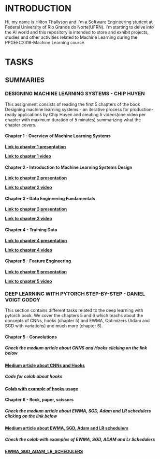 # INTRODUCTION
Hi, my name is Hilton Thallyson and I'm a Software Engineering student at Federal University of Rio Grande do Norte(UFRN). I'm starting to delve into the AI world and this repository is intended to store and exhibit projects, studies and other activities related to Machine Learning during the PPGEEC2318-Machine Learning course.

# TASKS
## SUMMARIES
### DESIGNING MACHINE LEARNING SYSTEMS - CHIP HUYEN
This assignment consists of reading the first 5 chapters of the book Designing machine learning systems - an iterative process for production-ready applications by Chip Huyen and creating 5 videos(one video per chapter with maximum duration of 5 minutes) summarizing what the chapter covers.

#### Chapter 1 - Overview of Machine Learning Systems
[**Link to chapter 1 presentation**](https://docs.google.com/presentation/d/1CC7INXNItK0BmB7596DbOMGVMDnktykob3hPToU2Qrc/edit?usp=sharing)

[**Link to chapter 1 video**](https://www.loom.com/share/a45a17f7d83e4f30a06f55b9a6549c73?sid=9c7d120d-1d31-4bcf-86f1-185e1547224f)
#### Chapter 2 - Introduction to Machine Learning Systems Design
[**Link to chapter 2 presentation**](https://docs.google.com/presentation/d/17GTs0zhUX48fbcP7pYc9HJxIwsctk1oBAoa7n5aEZUs/edit?usp=sharing)

[**Link to chapter 2 video**](https://www.loom.com/share/d733c83b8b8042e0b916c6073780bf6f?sid=303c5f3e-d5c8-44c5-8b5d-591981800a43)
#### Chapter 3 - Data Engineering Fundamentals
[**Link to chapter 3 presentation**](https://docs.google.com/presentation/d/1rZbyOkVANljL0j68pcwuRXL5TTNsGpgqjw1hRfvEmWc/edit?usp=sharing)

[**Link to chapter 3 video**](https://www.loom.com/share/3ce4f80998c443948725217287b686ac?sid=faa2562d-a7c3-493b-9318-fc0372b8cd1b)
#### Chapter 4 - Training Data
[**Link to chapter 4 presentation**](https://docs.google.com/presentation/d/1HfSWPZx7qFEwhexzZFCt4Pdt39gOL76tYO7cK_xeL_s/edit?usp=sharing)

[**Link to chapter 4 video**](https://www.loom.com/share/210788ccd37e478285a6d2f2248c4942?sid=056859a2-91b9-4090-85c0-d1aa75a6dc37)
#### Chapter 5 - Feature Engineering
[**Link to chapter 5 presentation**](https://docs.google.com/presentation/d/1g73hhsCcMqP8WWoIZdLfuneCpIlxPygH4UJDv5t4DzI/edit?usp=sharing)

[**Link to chapter 5 video**](https://www.loom.com/share/8390f12f298e46c5ab30fa7f49f97fc1?sid=459ba1bd-23f7-46d9-9010-16c34955b550)

### DEEP LEARNING WITH PYTORCH STEP-BY-STEP - DANIEL VOIGT GODOY
This section contains different tasks related to the deep learning with pytorch book. We cover the chapters 5 and 6 which teachs about the concepts of CNNs, hooks (chapter 5) and EWMA, Optimizers (Adam and SGD with variations) and much more (chapter 6).

#### Chapter 5 - Convolutions
##### Check the medium article about CNNS and Hooks clicking on the link below
[ **Medium article about CNNs and Hooks**](https://medium.com/@hilton.thallyson/entendendo-cnns-e-hooks-cd237a3e85a4)

##### Code for colab about hooks
[ **Colab with example of hooks usage**](https://github.com/HiltonThallyson/PPGEEC2318_Machine_Learning_2024.2/tree/main/Deep_learning_with_PyTorch/Colabs/Chapter5/ExemploHooksMedium.ipynb)

#### Chapter 6 - Rock, paper, scissors
##### Check the medium article about EWMA, SGD, Adam and LR schedulers clicking on the link below
[ **Medium article about EWMA, SGD, Adam and LR schedulers**](https://medium.com/@hilton.thallyson/ewma-sgd-adam-e-learning-rate-schedulers-1a1dabfc5f10)

##### Check the colab with examples of EWMA, SGD, ADAM and Lr Schedulers
[ **EWMA_SGD_ADAM_LR_SCHEDULERS**](https://github.com/HiltonThallyson/PPGEEC2318_Machine_Learning_2024.2/tree/main/Deep_learning_with_PyTorch/Colabs/Chapter5/ExemploHooksMedium.ipynb)
